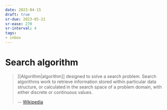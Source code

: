 ```yaml
---
date: 2023-04-15
draft: true
sr-due: 2023-05-21
sr-ease: 270
sr-interval: 4
tags:
- inbox
---
```


# Search algorithm

> [[Algorithm|algorithm]] designed to solve a search problem. Search algorithms
> work to retrieve information stored within particular data structure, or
> calculated in the search space of a problem domain, with either discrete or
> continuous values.
>
> -- [Wikipedia](https://en.wikipedia.org/wiki/Search_algorithm)